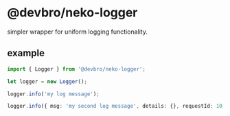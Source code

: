 # @devbro/neko-logger

simpler wrapper for uniform logging functionality.

## example

```ts
import { Logger } from '@devbro/neko-logger';

let logger = new Logger();

logger.info('my log message');

logger.info({ msg: 'my second log message', details: {}, requestId: 10, error: err });
```
